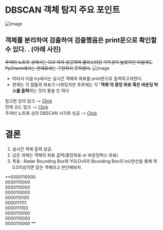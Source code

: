 # DBSCAN 객체 탐지 주요 포인트
![image](https://user-images.githubusercontent.com/76835313/129899908-1cd35912-3491-418b-8d18-30aa815deeb5.png)


## 객체를 분리하여 검출하여 검출했음은 print문으로 확인할 수 있다. . (아래 사진)
~~주피터 노트북 상에서는 GUI 까지 성공하여 클러스터링 가독성이 높았지만 아쉽게도 PyCharm에서는 현재로써는 구현하지 못하였다.~~
![image](https://user-images.githubusercontent.com/76835313/129900190-53907904-c5e9-461b-85e1-1287d8c49257.png)

* 따라서 다음 try에서는 실시간 객체의 좌표를 print문으로 출력하고자한다. 
* 현재는 각 점들의 좌표가 나와있지만 추후에는 각 **'객체'의 중앙 좌표 혹은 바운딩 박스를 출력**하는 것이 좋을 듯 하다

참고한 강의 링크 -> [Click](https://www.youtube.com/watch?v=0V2r7SGP2ZM)  
전체 코드 링크 -> [Click](https://github.com/YSubin/V2X_repo/blob/master/Task2-1/Radar/0818.mmw_parse_script.py)  
주피터 노트북 상의 DBSCAN 시각화 성공 -> [Click](https://github.com/YSubin/V2X_repo/blob/master/Task2-1/Radar/0818.DBSCAN%20%EC%8B%A4%EC%8A%B5.ipynb)  

# 결론
1. 실시간 객체 출력 성공.
2. 남은 과제는 객체의 좌표 출력(중앙좌표 or 바운딩박스 좌표)
3. 목표 : Radar Bounding Box와 YOLOv5의 Bounding Box의 IoU연산을 통해 약 0.5이상이면 같은 객체라고 판단해보자.



**0000110000  
    0000110000  
    0000110000  
    0000110000  
    0000110100  
    0000111111  
    0000111100  
    0000110000  
    0000110000  
    0000110000 **
  
